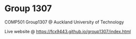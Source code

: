 # Group 1307
COMP501 Group1307 @ Auckland University of Technology

Live website @ https://fcx9443.github.io/group1307/index.html
